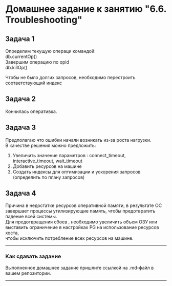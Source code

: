 # Домашнее задание к занятию "6.6. Troubleshooting"

## Задача 1

Определим текущую операци командой:  
       db.currentOp()  
Завершим операцию по opid  
       db.killOp()  

Чтобы не было долгих запросов, необходимо перестроить соответствующий индекс  

## Задача 2  

Кончилась оперативка.  

## Задача 3  

Предполагаю что ошибки начали возникать из-за роста нагрузки.  
В качестве решения можно предложить:  
   1. Увеличить значение параметров : connect_timeout, interactive_timeout, wait_timeout  
   2. Добавить ресурсов на машине  
   3. Создать индексы для оптимизации  и ускорения запросов (определить по плану запросов)  

## Задача 4

Причина в недостатке ресурсов оперативной памяти, в результате ОС завершает процессы утилизирующие память, чтобы   предотвратить падение всей системы.  
Для предотвращения сбоев , необходимо увеличить объем ОЗУ или выставить ограничение в настройках PG на использование   ресурсов хоста,   
чтобы исключить потребление всех ресурсов на машине.  

---

### Как cдавать задание

Выполненное домашнее задание пришлите ссылкой на .md-файл в вашем репозитории.

---
